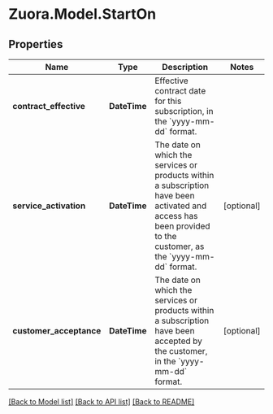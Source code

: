 
# Zuora.Model.StartOn

## Properties

Name | Type | Description | Notes
------------ | ------------- | ------------- | -------------
**contract_effective** | **DateTime** | Effective contract date for this subscription, in the &#x60;yyyy-mm-dd&#x60; format. | 
**service_activation** | **DateTime** | The date on which the services or products within a subscription have been activated and access has been provided to the customer, as the &#x60;yyyy-mm-dd&#x60; format. | [optional] 
**customer_acceptance** | **DateTime** | The date on which the services or products within a subscription have been accepted by the customer, in the &#x60;yyyy-mm-dd&#x60; format. | [optional] 

[[Back to Model list]](../README.md#documentation-for-models)
[[Back to API list]](../README.md#documentation-for-api-endpoints)
[[Back to README]](../README.md)

